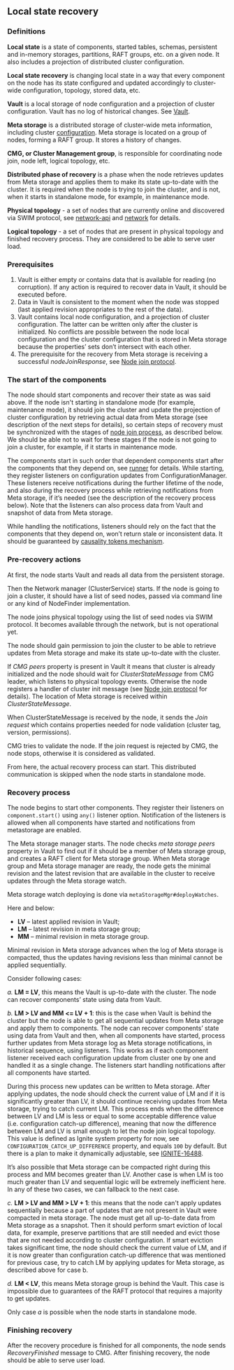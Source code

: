 ## Local state recovery

### Definitions

**Local state** is a state of components, started tables, schemas, persistent and in-memory storages, partitions, RAFT groups, etc. on a given node. It also includes a projection of distributed cluster configuration.

**Local state recovery** is changing local state in a way that every component on the node has its state configured and updated accordingly to cluster-wide configuration, topology, stored data, etc.

**Vault** is a local storage of node configuration and a projection of cluster configuration. Vault has no log of historical changes. See [Vault](../../../../../../../../../vault/README.md).

**Meta storage** is a distributed storage of cluster-wide meta information, including cluster [configuration](../../../../../../../../../configuration/README.md). Meta storage is located on a group of nodes, forming a RAFT group. It stores a history of changes.

**CMG, or Cluster Management group**, is responsible for coordinating node join, node left, logical topology, etc.

**Distributed phase of recovery** is a phase when the node retrieves updates from Meta storage and applies them to make its state up-to-date with the cluster. It is required when the node is trying to join the cluster, and is not, when it starts in standalone mode, for example, in maintenance mode.

**Physical topology** - a set of nodes that are currently online and discovered via SWIM protocol, see [network-api](../../../../../../../../../network-api/README.md) and [network](../../../../../../../../../network/README.md) for details.

**Logical topology** - a set of nodes that are present in physical topology and finished recovery process. They are considered to be able to serve user load.

### Prerequisites

1. Vault is either empty or contains data that is available for reading (no corruption).
   If any action is required to recover data in Vault, it should be executed before.
2. Data in Vault is consistent to the moment when the node was stopped (last applied revision appropriates to the rest of the data).
3. Vault contains local node configuration, and a projection of cluster configuration. The latter can be written only after the cluster is initialized. No conflicts are possible between the node local configuration and the cluster configuration that is stored in Meta storage because the properties’ sets don’t intersect with each other.
4. The prerequisite for the recovery from Meta storage is receiving a successful _nodeJoinResponse_, see [Node join protocol](https://cwiki.apache.org/confluence/display/IGNITE/IEP-77%3A+Node+Join+Protocol+and+Initialization+for+Ignite+3).

### The start of the components

The node should start components and recover their state as was said above. If the node isn't starting in standalone mode (for example, maintenance mode), it should join the cluster and update the projection of cluster configuration by retrieving actual data from Meta storage (see description of the next steps for details), so certain steps of recovery must be synchronized with the stages of [node join process](https://cwiki.apache.org/confluence/display/IGNITE/IEP-77%3A+Node+Join+Protocol+and+Initialization+for+Ignite+3), as described below. We should be able not to wait for these stages if the node is not going to join a cluster, for example, if it starts in maintenance mode.

The components start in such order that dependent components start after the components that they depend on, see [runner](../../../../../../../../../runner/README.md) for details. While starting, they register listeners on configuration updates from ConfigurationManager. These listeners receive notifications during the further lifetime of the node, and also during the recovery process while retrieving notifications from Meta storage, if it’s needed (see the description of the recovery process below). Note that the listeners can also process data from Vault and snapshot of data from Meta storage.

While handling the notifications, listeners should rely on the fact that the components that they depend on, won’t return stale or inconsistent data. It should be guaranteed by [causality tokens mechanism](../causality/README.md).

### Pre-recovery actions

At first, the node starts Vault and reads all data from the persistent storage.

Then the Network manager (ClusterService) starts. If the node is going to join a cluster, it should have a list of seed nodes, passed via command line or any kind of NodeFinder implementation.

The node joins physical topology using the list of seed nodes via SWIM protocol. It becomes available through the network, but is not operational yet.

The node should gain permission to join the cluster to be able to retrieve updates from Meta storage and make its state up-to-date with the cluster.

If _CMG peers_ property is present in Vault it means that cluster is already initialized and the node should wait for _ClusterStateMessage_ from CMG leader, which listens to physical topology events. Otherwise the node registers a handler of cluster init message (see [Node join protocol](https://cwiki.apache.org/confluence/display/IGNITE/IEP-77%3A+Node+Join+Protocol+and+Initialization+for+Ignite+3) for details). The location of Meta storage is received within _ClusterStateMessage_.

When ClusterStateMessage is received by the node, it sends the _Join request_ which contains properties needed for node validation (cluster tag, version, permissions).

CMG tries to validate the node. If the join request is rejected by CMG, the node stops, otherwise it is considered as validated.

From here, the actual recovery process can start. This distributed communication is skipped when the node starts in standalone mode.

### Recovery process

The node begins to start other components. They register their listeners on `component.start()` using `any()` listener option. Notification of the listeners is allowed when all components have started and notifications from metastorage are enabled.

The Meta storage manager starts. The node checks _meta storage peers_ property in Vault to find out if it should be a member of Meta storage group, and creates a RAFT client for Meta storage group. When Meta storage group and Meta storage manager are ready, the node gets the minimal revision and the latest revision that are available in the cluster to receive updates through the Meta storage watch.

Meta storage watch deploying is done via `metaStorageMgr#deployWatches`.

Here and below:
- **LV** – latest applied revision in Vault;
- **LM** – latest revision in meta storage group;
- **MM** – minimal revision in meta storage group.

Minimal revision in Meta storage advances when the log of Meta storage is compacted, thus the updates having revisions less than minimal cannot be applied sequentially.

Consider following cases:

_a._ **LM = LV**, this means the Vault is up-to-date with the cluster. The node can recover components’ state using data from Vault.

_b._ **LM > LV and MM <= LV + 1**: this is the case when Vault is behind the cluster but the node is able to get all sequential updates from Meta storage and apply them to components. The node can recover components’ state using data from Vault and then, when all components have started, process further updates from Meta storage log as Meta storage notifications, in historical sequence, using listeners. This works as if each component listener received each configuration update from cluster one by one and handled it as a single change. The listeners start handling notifications after all components have started.
  
During this process new updates can be written to Meta storage. After applying updates, the node should check the current value of LM and if it is significantly greater than LV, it should continue receiving updates from Meta storage, trying to catch current LM. This process ends when the difference between LV and LM is less or equal to some acceptable difference value (i.e. configuration catch-up difference), meaning that now the difference between LM and LV is small enough to let the node join logical topology. This value is defined as Ignite system property for now, see `CONFIGURATION_CATCH_UP_DIFFERENCE` property, and equals `100` by default. But there is a plan to make it dynamically adjustable, see [IGNITE-16488](https://issues.apache.org/jira/browse/IGNITE-16488).
  
It’s also possible that Meta storage can be compacted right during this process and MM becomes greater than LV. Another case is when LM is too much greater than LV and sequential logic will be extremely inefficient here. In any of these two cases, we can fallback to the next case.

_c._ **LM > LV and MM > LV + 1**: this means that the node can't apply updates sequentially because a part of updates that are not present in Vault were compacted in meta storage. The node must get all up-to-date data from Meta storage as a snapshot. Then it should perform smart eviction of local data, for example, preserve partitions that are still needed and evict those that are not needed according to cluster configuration.
  If smart eviction takes significant time, the node should check the current value of LM, and if it is now greater than configuration catch-up difference that was mentioned for previous case, try to catch LM by applying updates for Meta storage, as described above for case b.

_d._ **LM < LV**, this means Meta storage group is behind the Vault. This case is impossible due to guarantees of the RAFT protocol that requires a majority to get updates.

Only case _a_ is possible when the node starts in standalone mode.
 
### Finishing recovery

After the recovery procedure is finished for all components, the node sends _RecoveryFinished_ message to CMG. After finishing recovery, the node should be able to serve user load.
